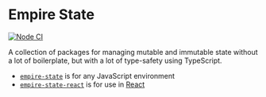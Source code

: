 # Empire State

[![Node CI](https://github.com/karlvr/empire-state/actions/workflows/github-actions-build.yml/badge.svg)](https://github.com/karlvr/empire-state/actions/workflows/github-actions-build.yml)

A collection of packages for managing mutable and immutable state without a lot of boilerplate, but with a lot of type-safety using TypeScript.

* [`empire-state`](./packages/core) is for any JavaScript environment
* [`empire-state-react`](./packages/react) is for use in [React](https://reactjs.org)
